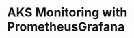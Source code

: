 # AKS Monitoring with PrometheusGrafana                                                                                                                                     
